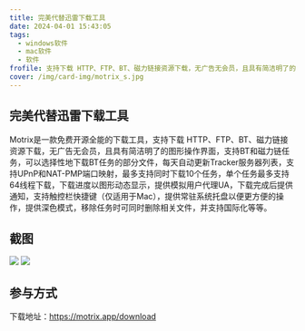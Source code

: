 ```yaml
---
title: 完美代替迅雷下载工具
date: 2024-04-01 15:43:05
tags:
  - windows软件
  - mac软件
  - 软件
frofile: 支持下载 HTTP、FTP、BT、磁力链接资源下载，无广告无会员，且具有简洁明了的图形操作界面，支持BT和磁力链任务
cover: /img/card-img/motrix_s.jpg
---
```


## 完美代替迅雷下载工具

Motrix是一款免费开源全能的下载工具，支持下载 HTTP、FTP、BT、磁力链接资源下载，无广告无会员，且具有简洁明了的图形操作界面，支持BT和磁力链任务，可以选择性地下载BT任务的部分文件，每天自动更新Tracker服务器列表，支持UPnP和NAT-PMP端口映射，最多支持同时下载10个任务，单个任务最多支持64线程下载，下载进度以图形动态显示，提供模拟用户代理UA，下载完成后提供通知，支持触控栏快捷键（仅适用于Mac），提供常驻系统托盘以便更方便的操作，提供深色模式，移除任务时可同时删除相关文件，并支持国际化等等。

## 截图

![](/img/card-img/motrix0.png)
![](/img/card-img/motrix1.png)

## 参与方式

下载地址：https://motrix.app/download